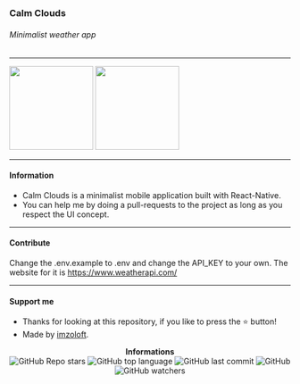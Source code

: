## <h3>Calm Clouds</h3>

<h6>Minimalist weather app</h6>

---

<div>
  <img src="https://cdn.discordapp.com/attachments/1076181871802712195/1076181904774152344/Simulator_Screen_Shot_-_iPhone_14_-_2023-02-17_at_09.59.10_iphone13midnight_portrait.png" width="150"/>
  <img src="https://cdn.discordapp.com/attachments/1076181871802712195/1076181905147441203/Simulator_Screen_Shot_-_iPhone_14_-_2023-02-17_at_09.56.41_iphone13midnight_portrait.png" width="150"/>
</div>

---

<h4>Information</h4>

- Calm Clouds is a minimalist mobile application built with React-Native.
- You can help me by doing a pull-requests to the project as long as you respect the UI concept.

---

<h4>Contribute</h4>

Change the .env.example to .env and change the API_KEY to your own. The website for it is https://www.weatherapi.com/

---

<h4>Support me</h4>

- Thanks for looking at this repository, if you like to press the ⭐ button!
- Made by [imzoloft](https://gitlab.com/imzoloft).

<p align="center">
    <b>Informations</b><br>
    <img alt="GitHub Repo stars" src="https://img.shields.io/github/stars/imzoloft/calm-clouds?color=fff">
    <img alt="GitHub top language" src="https://img.shields.io/github/languages/top/imzoloft/calm-clouds?color=fff">
    <img alt="GitHub last commit" src="https://img.shields.io/github/last-commit/imzoloft/calm-clouds?color=fff">
    <img alt="GitHub" src="https://img.shields.io/github/license/imzoloft/calm-clouds?color=fff">
    <img alt="GitHub watchers" src="https://img.shields.io/github/watchers/imzoloft/calm-clouds?color=fff">
</p>
